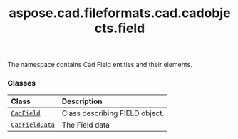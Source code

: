 ﻿---
title: aspose.cad.fileformats.cad.cadobjects.field
second_title: Aspose.CAD for Python via .NET API References
description: 
type: docs
weight: 10
url: /aspose.cad.fileformats.cad.cadobjects.field/
is_root: false
---

The namespace contains Cad Field entities and their elements.

### Classes
| Class | Description |
| :- | :- |
| [`CadField`](/cad/python-net/aspose.cad.fileformats.cad.cadobjects.field/cadfield) | Class describing FIELD object. |
| [`CadFieldData`](/cad/python-net/aspose.cad.fileformats.cad.cadobjects.field/cadfielddata) | The Field data |


